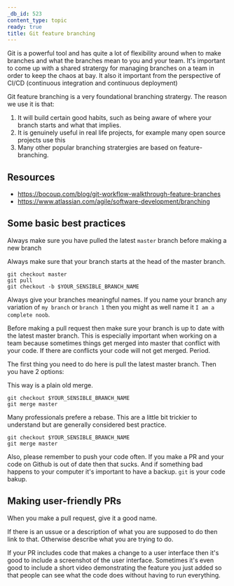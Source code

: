 ```yaml
---
_db_id: 523
content_type: topic
ready: true
title: Git feature branching
---
```


Git is a powerful tool and has quite a lot of flexibility around when to make branches and what the branches mean to you and your team. It's important to come up with a shared stratergy for managing branches on a team in order to keep the chaos at bay. It also it important from the perspective of CI/CD (continuous integration and continuous deployment)

Git feature branching is a very foundational branching stratergy. The reason we use it is that:

1. It will build certain good habits, such as being aware of where your branch starts and what that implies.
2. It is genuinely useful in real life projects, for example many open source projects use this
3. Many other popular branching stratergies are based on feature-branching.

## Resources

- https://bocoup.com/blog/git-workflow-walkthrough-feature-branches
- https://www.atlassian.com/agile/software-development/branching

## Some basic best practices

Always make sure you have pulled the latest `master` branch before making a new branch

Always make sure that your branch starts at the head of the master branch.

```
git checkout master
git pull
git checkout -b $YOUR_SENSIBLE_BRANCH_NAME
```

Always give your branches meaningful names. If you name your branch any variation of `my branch` or `branch 1` then you might as well name it `I am a complete noob`.

Before making a pull request then make sure your branch is up to date with the latest master branch. This is especially important when working on a team because sometimes things get merged into master that conflict with your code. If there are conflicts your code will not get merged. Period.

The first thing you need to do here is pull the latest master branch. Then you have 2 options:

This way is a plain old merge.

```
git checkout $YOUR_SENSIBLE_BRANCH_NAME
git merge master
```

Many professionals prefere a rebase. This are a little bit trickier to understand but are generally considered best practice.

```
git checkout $YOUR_SENSIBLE_BRANCH_NAME
git merge master
```

Also, please remember to push your code often. If you make a PR and your code on Github is out of date then that sucks. And if something bad happens to your computer it's important to have a backup. `git` is your code bakup.

## Making user-friendly PRs

When you make a pull request, give it a good name.

If there is an ussue or a description of what you are supposed to do then link to that. Otherwise describe what you are trying to do.

If your PR includes code that makes a change to a user interface then it's good to include a screenshot of the user interface. Sometimes it's even good to include a short video demonstrating the feature you just added so that people can see what the code does without having to run everything.